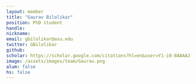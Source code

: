 ```yaml
---
layout: member
title: "Gaurav Bilolikar"
position: PhD student
handle: 
nickname: 
email: gbilolikar@asu.edu 
twitter: GBilolikar
github: 
scholar: https://scholar.google.com/citations?hl=en&user=Y1-i0-8AAAAJ
image: /assets/images/team/Gaurav.png
alum: false
hs: false
---
```

